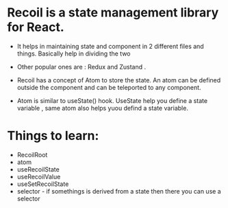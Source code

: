 # Recoil is a state management library for React. 

- It helps in maintaining state and component in 2 different files and things. Basically help in dividing the two 

- Other popular ones are : Redux and Zustand . 

- Recoil has a concept of Atom to store the state. An atom can be defined outside the component and can be teleported to any component.

- Atom is similar to useState() hook. UseState help you define a state variable , same atom also helps yuou defind a state variable.


# Things to learn:
- RecoilRoot
- atom
- useRecoilState
- useRecoilValue
- useSetRecoilState
- selector -  if somethings is derived from a state then there you can use a selector